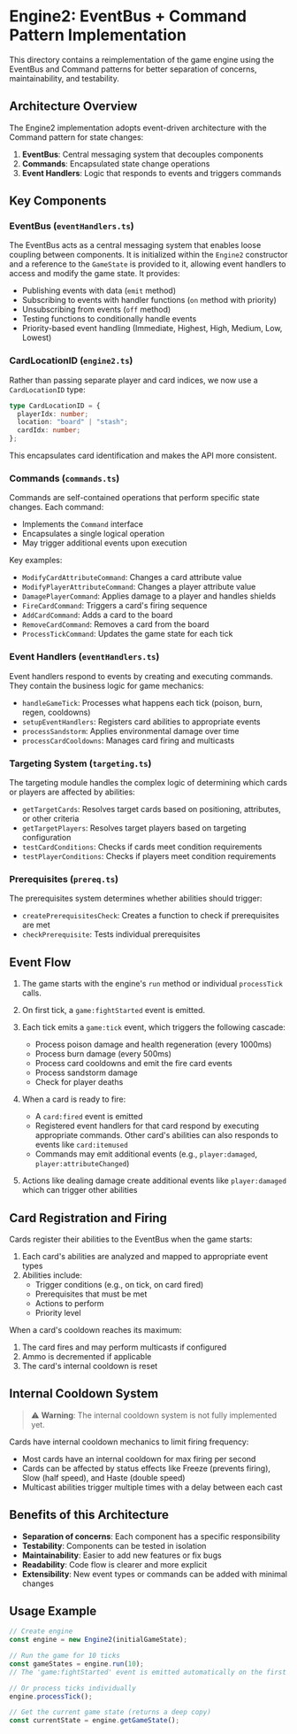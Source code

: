 # Engine2: EventBus + Command Pattern Implementation

This directory contains a reimplementation of the game engine using the EventBus and Command patterns for better separation of concerns, maintainability, and testability.

## Architecture Overview

The Engine2 implementation adopts event-driven architecture with the Command pattern for state changes:

1. **EventBus**: Central messaging system that decouples components
2. **Commands**: Encapsulated state change operations
3. **Event Handlers**: Logic that responds to events and triggers commands

## Key Components

### EventBus (`eventHandlers.ts`)

The EventBus acts as a central messaging system that enables loose coupling between components. It is initialized within the `Engine2` constructor and a reference to the `GameState` is provided to it, allowing event handlers to access and modify the game state. It provides:

- Publishing events with data (`emit` method)
- Subscribing to events with handler functions (`on` method with priority)
- Unsubscribing from events (`off` method)
- Testing functions to conditionally handle events 
- Priority-based event handling (Immediate, Highest, High, Medium, Low, Lowest)

### CardLocationID (`engine2.ts`)

Rather than passing separate player and card indices, we now use a `CardLocationID` type:

```typescript
type CardLocationID = {
  playerIdx: number;
  location: "board" | "stash";
  cardIdx: number;
};
```

This encapsulates card identification and makes the API more consistent.

### Commands (`commands.ts`)

Commands are self-contained operations that perform specific state changes. Each command:

- Implements the `Command` interface
- Encapsulates a single logical operation
- May trigger additional events upon execution

Key examples:
- `ModifyCardAttributeCommand`: Changes a card attribute value
- `ModifyPlayerAttributeCommand`: Changes a player attribute value
- `DamagePlayerCommand`: Applies damage to a player and handles shields
- `FireCardCommand`: Triggers a card's firing sequence
- `AddCardCommand`: Adds a card to the board
- `RemoveCardCommand`: Removes a card from the board
- `ProcessTickCommand`: Updates the game state for each tick

### Event Handlers (`eventHandlers.ts`)

Event handlers respond to events by creating and executing commands. They contain the business logic for game mechanics:

- `handleGameTick`: Processes what happens each tick (poison, burn, regen, cooldowns)
- `setupEventHandlers`: Registers card abilities to appropriate events
- `processSandstorm`: Applies environmental damage over time
- `processCardCooldowns`: Manages card firing and multicasts

### Targeting System (`targeting.ts`)

The targeting module handles the complex logic of determining which cards or players are affected by abilities:

- `getTargetCards`: Resolves target cards based on positioning, attributes, or other criteria
- `getTargetPlayers`: Resolves target players based on targeting configuration
- `testCardConditions`: Checks if cards meet condition requirements
- `testPlayerConditions`: Checks if players meet condition requirements

### Prerequisites (`prereq.ts`)

The prerequisites system determines whether abilities should trigger:

- `createPrerequisitesCheck`: Creates a function to check if prerequisites are met
- `checkPrerequisite`: Tests individual prerequisites

## Event Flow

1. The game starts with the engine's `run` method or individual `processTick` calls.
2. On first tick, a `game:fightStarted` event is emitted.
3. Each tick emits a `game:tick` event, which triggers the following cascade:
   - Process poison damage and health regeneration (every 1000ms)
   - Process burn damage (every 500ms)
   - Process card cooldowns and emit the fire card events
   - Process sandstorm damage
   - Check for player deaths

4. When a card is ready to fire:
   - A `card:fired` event is emitted
   - Registered event handlers for that card respond by executing appropriate commands. Other card's abilities can also responds to events like `card:itemused`
   - Commands may emit additional events (e.g., `player:damaged`, `player:attributeChanged`)

5. Actions like dealing damage create additional events like `player:damaged` which can trigger other abilities

## Card Registration and Firing

Cards register their abilities to the EventBus when the game starts:

1. Each card's abilities are analyzed and mapped to appropriate event types
2. Abilities include:
   - Trigger conditions (e.g., on tick, on card fired)
   - Prerequisites that must be met
   - Actions to perform
   - Priority level

When a card's cooldown reaches its maximum:
1. The card fires and may perform multicasts if configured
2. Ammo is decremented if applicable
3. The card's internal cooldown is reset

## Internal Cooldown System
> ⚠️ **Warning**: The internal cooldown system is not fully implemented yet.

Cards have internal cooldown mechanics to limit firing frequency:

- Most cards have an internal cooldown for max firing per second
- Cards can be affected by status effects like Freeze (prevents firing), Slow (half speed), and Haste (double speed)
- Multicast abilities trigger multiple times with a delay between each cast

## Benefits of this Architecture

- **Separation of concerns**: Each component has a specific responsibility
- **Testability**: Components can be tested in isolation
- **Maintainability**: Easier to add new features or fix bugs
- **Readability**: Code flow is clearer and more explicit
- **Extensibility**: New event types or commands can be added with minimal changes

## Usage Example

```typescript
// Create engine
const engine = new Engine2(initialGameState);

// Run the game for 10 ticks
const gameStates = engine.run(10);
// The 'game:fightStarted' event is emitted automatically on the first tick within the run method.

// Or process ticks individually
engine.processTick();

// Get the current game state (returns a deep copy)
const currentState = engine.getGameState();
``` 